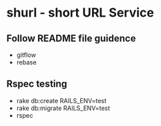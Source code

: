# shurl - short URL Service

## Follow README file guidence

- gitflow
- rebase

## Rspec testing

- rake db:create RAILS_ENV=test
- rake db:migrate RAILS_ENV=test
- rspec
